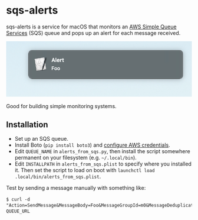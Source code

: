 # sqs-alerts

sqs-alerts is a service for macOS that monitors an [AWS Simple Queue Services](https://aws.amazon.com/sqs) (SQS) queue
and pops up an alert for each message received.

![](screenshot.png)

Good for building simple monitoring systems.

## Installation

* Set up an SQS queue.
* Install Boto (`pip install boto3`) and [configure AWS credentials](https://boto3.amazonaws.com/v1/documentation/api/latest/guide/configuration.html).
* Edit `QUEUE_NAME` in `alerts_from_sqs.py`, then install the script
 somewhere permanent on your filesystem (e.g. `~/.local/bin`).
* Edit `INSTALLPATH` in `alerts_from_sqs.plist` to specify where you installed it.
Then set the script to load on boot with 
`launchctl load .local/bin/alerts_from_sqs.plist`.

Test by sending a message manually with something like:

```
$ curl -d "Action=SendMessage&MessageBody=Foo&MessageGroupId=m0&MessageDeduplicationId=100" QUEUE_URL
```